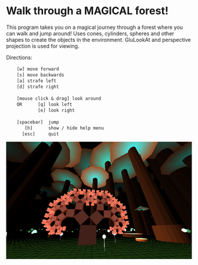 Walk through a MAGICAL forest!
==============================

  This program takes you on a magical journey through a forest where you can
  walk and jump around! Uses cones, cylinders, spheres and other shapes to create
  the objects in the environment. GluLookAt and perspective projection is used for viewing.

  Directions:

 		[w] move forward
 		[s] move backwards
 		[a] strafe left
 		[d] strafe right

 		[mouse click & drag] look around
 		OR 		[q] look left
 				[e] look right  

 		[spacebar] 	jump
   	   	   [h]		show / hide help menu
 		  [esc]		quit


![Forest](https://raw.githubusercontent.com/lauralondo/OpenGL-Walk-Through-Forest/master/forest.png)